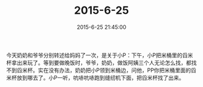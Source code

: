 ﻿---
title: 2015-6-25
date: 2015-6-25 21:45:00
tags:
categories: 爸爸
---
今天奶奶和爷爷分别转述给妈妈了一次，是关于小P：下午，小P把米桶里的舀米杯拿出来玩了。等到要做晚饭时，爷爷，奶奶，做饭阿姨三个人无论怎么找，都找不到舀米杯。实在没有办法，奶奶把小P领到米桶边，问他，PP你把米桶里面的舀米杯放到哪去了。小P一听，吭哧吭哧跑到缝纫机下面，把舀米杯找了出来。